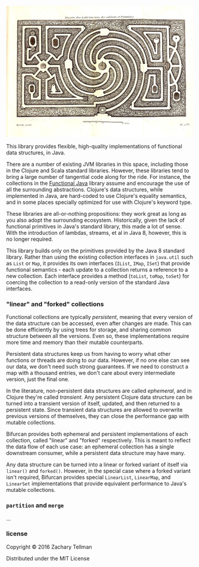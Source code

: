 ![](doc/labyrinth.jpg)

This library provides flexible, high-quality implementations of functional data structures, in Java.

There are a number of existing JVM libraries in this space, including those in the Clojure and Scala standard libraries.  However, these libraries tend to bring a large number of tangential code along for the ride.  For instance, the collections in the [Functional Java](https://github.com/functionaljava/functionaljava) library assume and encourage the use of all the surrounding abstractions.  Clojure's data structures, while implemented in Java, are hard-coded to use Clojure's equality semantics, and in some places specially optimized for use with Clojure's keyword type.

These libraries are all-or-nothing propositions: they work great as long as you also adopt the surrounding ecosystem.  Historically, given the lack of functional primitives in Java's standard library, this made a lot of sense.  With the introduction of lambdas, streams, et al in Java 8, however, this is no longer required.

This library builds only on the primitives provided by the Java 8 standard library.  Rather than using the existing collection interfaces in `java.util` such as `List` or `Map`, it provides its own interfaces (`IList`, `IMap`, `ISet`) that provide functional semantics - each update to a collection returns a reference to a new collection.  Each interface provides a method (`toList`, `toMap`, `toSet`) for coercing the collection to a read-only version of the standard Java interfaces.

### "linear" and "forked" collections

Functional collections are typically *persistent*, meaning that every version of the data structure can be accessed, even after changes are made.  This can be done efficiently by using trees for storage, and sharing common structure between all the versions.  Even so, these implementations require more time and memory than their mutable counterparts.

Persistent data structures keep us from having to worry what other functions or threads are doing to our data.  However, if no one else can see our data, we don't need such strong guarantees.  If we need to construct a map with a thousand entries, we don't care about every intermediate version, just the final one.

In the literature, non-persistent data structures are called *ephemeral*, and in Clojure they're called *transient*.  Any persistent Clojure data structure can be turned into a transient version of itself, updated, and then returned to a persistent state.  Since transient data structures are allowed to overwrite previous versions of themselves, they can close the performance gap with mutable collections.

Bifurcan provides both ephemeral and persistent implementations of each collection, called "linear" and "forked" respectively.  This is meant to reflect the data flow of each use case: an ephemeral collection has a single downstream consumer, while a persistent data structure may have many.

Any data structure can be turned into a linear or forked variant of itself via `linear()` and `forked()`.  However, in the special case where a forked variant isn't required, Bifurcan provides special `LinearList`, `LinearMap`, and `LinearSet` implementations that provide equivalent performance to Java's mutable collections.

### `partition` and `merge`

...

### license

Copyright © 2016 Zachary Tellman

Distributed under the MIT License